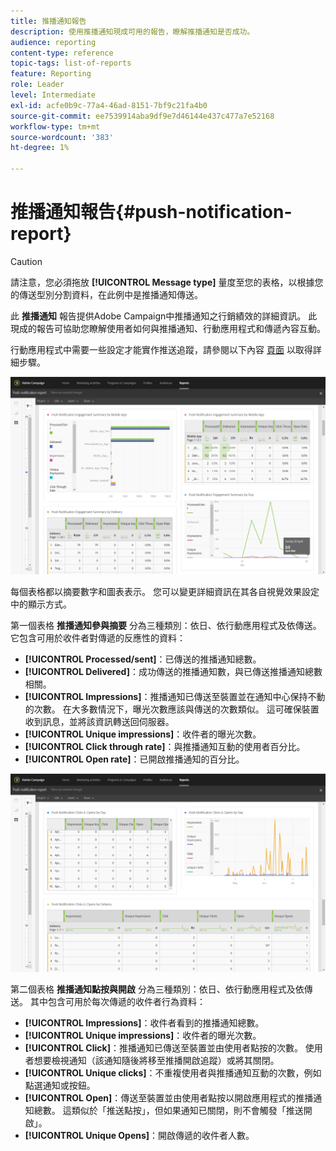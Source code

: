 ```yaml
---
title: 推播通知報告
description: 使用推播通知現成可用的報告，瞭解推播通知是否成功。
audience: reporting
content-type: reference
topic-tags: list-of-reports
feature: Reporting
role: Leader
level: Intermediate
exl-id: acfe0b9c-77a4-46ad-8151-7bf9c21fa4b0
source-git-commit: ee7539914aba9df9e7d46144e437c477a7e52168
workflow-type: tm+mt
source-wordcount: '383'
ht-degree: 1%

---
```


# 推播通知報告{#push-notification-report}

>[!CAUTION]
>
>請注意，您必須拖放 **[!UICONTROL Message type]** 量度至您的表格，以根據您的傳送型別分割資料，在此例中是推播通知傳送。

此 **推播通知** 報告提供Adobe Campaign中推播通知之行銷績效的詳細資訊。 此現成的報告可協助您瞭解使用者如何與推播通知、行動應用程式和傳遞內容互動。

行動應用程式中需要一些設定才能實作推送追蹤，請參閱以下內容 [頁面](../../administration/using/push-tracking.md) 以取得詳細步驟。

![](assets/dynamic_report_push.png)

每個表格都以摘要數字和圖表表示。 您可以變更詳細資訊在其各自視覺效果設定中的顯示方式。

第一個表格 **推播通知參與摘要** 分為三種類別：依日、依行動應用程式及依傳送。 它包含可用於收件者對傳遞的反應性的資料：

* **[!UICONTROL Processed/sent]**：已傳送的推播通知總數。
* **[!UICONTROL Delivered]**：成功傳送的推播通知數，與已傳送推播通知總數相關。
* **[!UICONTROL Impressions]**：推播通知已傳送至裝置並在通知中心保持不動的次數。 在大多數情況下，曝光次數應該與傳送的次數類似。 這可確保裝置收到訊息，並將該資訊轉送回伺服器。
* **[!UICONTROL Unique impressions]**：收件者的曝光次數。
* **[!UICONTROL Click through rate]**：與推播通知互動的使用者百分比。
* **[!UICONTROL Open rate]**：已開啟推播通知的百分比。

![](assets/dynamic_report_push_2.png)

第二個表格 **推播通知點按與開啟** 分為三種類別：依日、依行動應用程式及依傳送。 其中包含可用於每次傳遞的收件者行為資料：

* **[!UICONTROL Impressions]**：收件者看到的推播通知總數。
* **[!UICONTROL Unique impressions]**：收件者的曝光次數。
* **[!UICONTROL Click]**：推播通知已傳送至裝置並由使用者點按的次數。 使用者想要檢視通知（該通知隨後將移至推播開啟追蹤）或將其關閉。
* **[!UICONTROL Unique clicks]**：不重複使用者與推播通知互動的次數，例如點選通知或按鈕。
* **[!UICONTROL Open]**：傳送至裝置並由使用者點按以開啟應用程式的推播通知總數。 這類似於「推送點按」，但如果通知已關閉，則不會觸發「推送開啟」。
* **[!UICONTROL Unique Opens]**：開啟傳遞的收件者人數。
